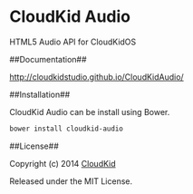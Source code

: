 CloudKid Audio
=============

HTML5 Audio API for CloudKidOS

##Documentation##

http://cloudkidstudio.github.io/CloudKidAudio/

##Installation##

CloudKid Audio can be install using Bower.

```bash
bower install cloudkid-audio
```

##License##

Copyright (c) 2014 [CloudKid](http://github.com/cloudkidstudio)

Released under the MIT License.
